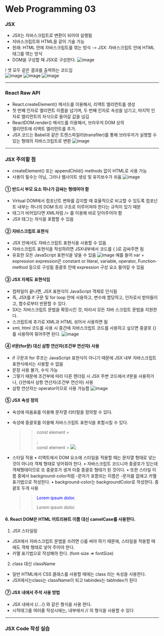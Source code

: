 # Web Programming 03

### JSX
- JSX는 자바스크립트로 변환이 되어야 실행됨
- 자바스크립트와 HTML을 같이 기술 가능
- 원래: HTML 안에 자바스크립트를 엮는 방식 -> JSX: 자바스크립트 안에 HTML 태그를 엮는 방식
- DOM을 구성할 때 JSX로 구성한다.
![image](https://github.com/Gnyo/React/assets/102850495/83ff0565-b94d-4714-a9ac-a5568b089c36)

! 셋 모두 같은 결과를 출력하는 코드임</br>
![image](https://github.com/Gnyo/React/assets/102850495/971c12e4-ad59-4d5b-9394-49c6696aa5a8)
![image](https://github.com/Gnyo/React/assets/102850495/cad02242-077d-4524-8554-d46712b0ac66)
![image](https://github.com/Gnyo/React/assets/102850495/eda025a3-ac65-4ad0-b606-423b81352578)

---

### React Raw API
- React.createElement() 메서드를 이용해서, 리액트 엘리먼트를 생성
- 첫 번째 인자로 엘리먼트 이름을 넘기며, 두 번째 인자로 속성을 넘기고, 마지막 인자로 엘리먼트의 자식으로
들어갈 값을 넘김
- ReactDOM.render() 메서드를 이용해서, 브라우저 DOM 상의 <div> 엘리먼트에 리액트 엘리먼트를 추가.
- JSX 코드는 Babel과 같은 트랜스파일러(transfiler)를 통해 브라우저가 실행할 수 있는 형태의 자바스크립트로
변환
![image](https://github.com/Gnyo/React/assets/102850495/fd3f4b7b-a7ea-400d-874d-f1ad31d91a41)

---

### JSX 주의할 점
- createElement() 또는 appendChild() methods 없이 HTML로 사용 가능
- 사용이 필수는 아님, 그러나 웹사이트 생성 및 유지보수가 쉬움
![image](https://github.com/Gnyo/React/assets/102850495/c90bab08-e5d6-4f88-abf1-bceffea59baf)

#### ① 반드시 부모 요소 하나가 감싸는 형태여야 함
- Virtual DOM에서 컴포넌트 변화를 감지할 때 효율적으로 비교할 수 있도록 컴포넌트 내부는 하나의 DOM 트리 구조로 이루어져야 한다는 규칙이 있기 때문
- 태그가 비어있다면 XML처럼 /> 를 이용해 바로 닫아주어야 함
- JSX 태그는 자식을 포함할 수 있음

#### ② 자바스크립트 표현식
- JSX 안에서도 자바스크립트 표현식을 사용할 수 있음
- 자바스크립트 표현식을 작성하려면 JSX내부에서 코드를 { }로 감싸주면 됨
- 유효한 모든 JavaScript 표현식을 넣을 수 있음
![image](https://github.com/Gnyo/React/assets/102850495/59e8c527-4d70-435e-89d0-13041b7b9981)
예를 들어 var = expression
expression은 constant or literal, variable, operator, Function-method 등으로 구성됨
중괄호 안에 expression 구성 요소 들어갈 수 있음

#### ③ JSX 자체도 표현식임
- 컴파일이 끝나면, JSX 표현식이 JavaScript 객체로 인식됨
- 즉, JSX를 if 구문 및 for loop 안에 사용하고, 변수에 할당하고, 인자로서 받아들이고, 함수로부터 반환할 수 있다.
- SX는 자바스크립트 문법을 확장시킨 것, 따라서 모든 자바 스크립트 문법을 지원한다.
- 스크립트에 추가로 XML과 HTML 섞어서 사용하면 됨
- xml, html 코드를 사용 시 중간에 자바스크립트 코드를 사용하고 싶으면 중괄호 {}를 사용하여 묶어주면 된다.
![image](https://github.com/Gnyo/React/assets/102850495/aba0fead-5b13-4488-a434-ee75dc199030)

#### ④ if문(for문) 대신 삼항 연산자(조건부 연산자) 사용
- if 구문과 for 루프는 JavaScript 표현식이 아니기 때문에 JSX 내부 자바스크립트 표현식에서는 사용할 수 없음
- 문장 사용 불가, 수식 가능
- 그렇기 때문에 조건부에 따라 다른 렌더링 시 JSX 주변 코드에서 if문을 사용하거나, {}안에서 삼항 연산자(조건부 연산자) 사용
- 삼항 연산자는 operator이므로 사용 가능함
![image](https://github.com/Gnyo/React/assets/102850495/e476c6a3-ae74-4484-ab12-12fa8722b4cc)

#### ⑤ JSX 속성 정의
- 속성에 따옴표를 이용해 문자열 리터럴을 정의할 수 있다.
- 속성에 중괄호를 이용해 자바스크립트 표현식을 포함시킬 수 있다.
  >> const element = <div tabIndex="0"></div>;</br>
  >> const element = <img src={user.avatarUrl}></img>;

- 스타일 적용
• 리액트에서 DOM 요소에 스타일을 적용할 때는 문자열 형태로 넣는 것이 아니라 객체 형태로 넣어줘야 한다.
• 자바스크립트 코드니까 중괄호가 있는데 객체형태이므로 또 중괄호가 생겨 이중 중괄호 형태가 된 것이다.
• 또한 스타일 이름 중에서 background-color처럼 -문자가 포함되는 이름은 -문자를 없애고 카멜 표기법으로 작성한다.
• background-color는 backgroundColor로 작성한다.
중괄호 두개 사용
  >> <p style="color: blue">Lorem ipsum dolor.</p>
  >> <p style={{color: blue}}>Lorem ipsum dolor.</p>

#### 6. React DOM은 HTML 어트리뷰트 이름 대신 camelCase를 사용한다.
1. JSX 스타일링
- JSX에서 자바스크립트 문법을 쓰려면 {}를 써야 하기 때문에, 스타일을 적용할 때에도 객체 형태로 넣어 주어야 한다.
- 카멜 표기법으로 작성해야 한다. (font-size => fontSize)
2. class 대신 className
- 일반 HTML에서 CSS 클래스를 사용할 때에는 class 라는 속성을 사용한다.
- JSX에서는class는 className이 되고 tabindex는 tabIndex가 된다

#### ⑦ JSX 내에서 주석 사용 방법
- JSX 내에서 {/*…*/} 와 같은 형식을 사용 한다.
- 시작태그를 여러줄 작성시에는, 내부에서 // 의 형식을 사용할 수 있다

--- 

### JSX Code 작성 실습
